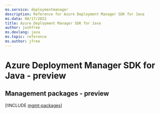 ```yaml
---
ms.service: deploymentmanager
description: Reference for Azure Deployment Manager SDK for Java
ms.data: 08/17/2022
title: Azure Deployment Manager SDK for Java
author: joshfree
ms.devlang: java
ms.topic: reference
ms.author: jfree
---
```

# Azure Deployment Manager SDK for Java - preview

## Management packages - preview
[!INCLUDE [mgmt-packages](deployment-manager-mgmt-index.md)]